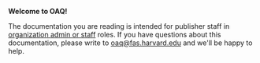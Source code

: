 **Welcome to OAQ!**

The documentation you are reading is intended for publisher staff in [organization admin or  staff](/publisher_workflow/organizations#about-account-roles) roles. If you have questions about this documentation, please write to <oaq@fas.harvard.edu> and we'll be happy to help.
